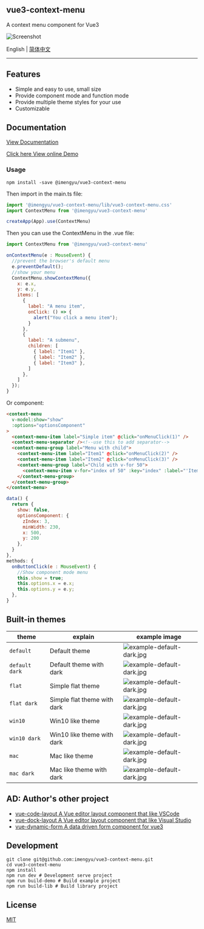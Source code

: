 
vue3-context-menu
---
A context menu component for Vue3

![Screenshot](https://raw.githubusercontent.com/imengyu/vue3-context-menu/main/screenshot/first.png)

English | [简体中文](https://github.com/imengyu/vue3-context-menu/blob/main/README.CN.md)

---

## Features

* Simple and easy to use, small size
* Provide component mode and function mode
* Provide multiple theme styles for your use
* Customizable

## Documentation

[View Documentation](https://docs.imengyu.top/vue3-context-menu-docs/en/)

[Click here View online Demo](https://docs.imengyu.top/vue3-context-menu-demo/)

### Usage

```
npm install -save @imengyu/vue3-context-menu
```

Then import in the main.ts file:

```js
import '@imengyu/vue3-context-menu/lib/vue3-context-menu.css'
import ContextMenu from '@imengyu/vue3-context-menu'

createApp(App).use(ContextMenu)     
```

Then you can use the ContextMenu in the .vue file:

```js
import ContextMenu from '@imengyu/vue3-context-menu'

onContextMenu(e : MouseEvent) {
  //prevent the browser's default menu
  e.preventDefault();
  //show your menu
  ContextMenu.showContextMenu({
    x: e.x,
    y: e.y,
    items: [
      { 
        label: "A menu item", 
        onClick: () => {
          alert("You click a menu item");
        }
      },
      { 
        label: "A submenu", 
        children: [
          { label: "Item1" },
          { label: "Item2" },
          { label: "Item3" },
        ]
      },
    ]
  }); 
}
```

Or component:

```html
<context-menu
  v-model:show="show"
  :options="optionsComponent"
>
  <context-menu-item label="Simple item" @click="onMenuClick(1)" />
  <context-menu-separator /><!--use this to add separator-->
  <context-menu-group label="Menu with child">
    <context-menu-item label="Item1" @click="onMenuClick(2)" />
    <context-menu-item label="Item2" @click="onMenuClick(3)" />
    <context-menu-group label="Child with v-for 50">
      <context-menu-item v-for="index of 50" :key="index" :label="'Item3-'+index" @click="onLoopMenuClick(index)" />
    </context-menu-group>
  </context-menu-group>
</context-menu>
```

```js
data() {
  return {
    show: false,
    optionsComponent: {
      zIndex: 3,
      minWidth: 230,
      x: 500,
      y: 200
    },
  }
},
methods: {
  onButtonClick(e : MouseEvent) {
    //Show component mode menu
    this.show = true;
    this.options.x = e.x;
    this.options.y = e.y;
  },
}
```

## Built-in themes

|theme|explain|example image|
|--|--|--|
|`default`|Default theme|![example-default-dark.jpg](https://raw.githubusercontent.com/imengyu/vue3-context-menu/main/screenshot/example-default.jpg)|
|`default dark`|Default theme with dark|![example-default-dark.jpg](https://raw.githubusercontent.com/imengyu/vue3-context-menu/main/screenshot/example-default-dark.jpg)|
|`flat`|Simple flat theme|![example-default-dark.jpg](https://raw.githubusercontent.com/imengyu/vue3-context-menu/main/screenshot/example-flat.jpg)|
|`flat dark`|Simple flat theme with dark|![example-default-dark.jpg](https://raw.githubusercontent.com/imengyu/vue3-context-menu/main/screenshot/example-flat-dark.jpg)|
|`win10`|Win10 like theme|![example-default-dark.jpg](https://raw.githubusercontent.com/imengyu/vue3-context-menu/main/screenshot/example-win10.jpg)|
|`win10 dark`|Win10 like theme with dark|![example-default-dark.jpg](https://raw.githubusercontent.com/imengyu/vue3-context-menu/main/screenshot/example-win10-dark.jpg)|
|`mac`|Mac like theme|![example-default-dark.jpg](https://raw.githubusercontent.com/imengyu/vue3-context-menu/main/screenshot/example-mac.jpg)|
|`mac dark`|Mac like theme with dark|![example-default-dark.jpg](https://raw.githubusercontent.com/imengyu/vue3-context-menu/main/screenshot/example-mac-dark.jpg)|

## AD: Author's other project

* [vue-code-layout A Vue editor layout component that like VSCode](https://github.com/imengyu/vue-code-layout)
* [vue-dock-layout A Vue editor layout component that like Visual Studio](https://github.com/imengyu/vue-dock-layout)
* [vue-dynamic-form A data driven form component for vue3](https://github.com/imengyu/vue-dynamic-form)

## Development

```shell
git clone git@github.com:imengyu/vue3-context-menu.git
cd vue3-context-menu
npm install
npm run dev # Development serve project
npm run build-demo # Build example project
npm run build-lib # Build library project
```

## License

[MIT](./LICENSE)
